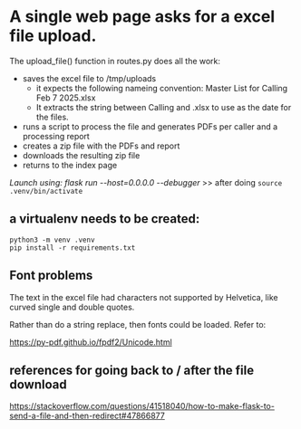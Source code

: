 # A single web page asks for a excel file upload.

The upload_file() function in routes.py does all the work:
- saves the excel file to /tmp/uploads
   - it expects the following nameing convention: Master List for Calling Feb 7 2025.xlsx
   - It extracts the string between Calling and .xlsx to use as the date for the files.
- runs a script to process the file and generates PDFs per caller and a processing report
- creates a zip file with the PDFs and report
- downloads the resulting zip file
- returns to the index page

_Launch using: flask run --host=0.0.0.0 --debugger_  >> after doing ```source .venv/bin/activate```

## a virtualenv needs to be created:
```
python3 -m venv .venv
pip install -r requirements.txt
```
## Font problems
The text in the excel file had characters not supported by Helvetica, like curved single and double quotes.

Rather than do a string replace, then fonts could be loaded.  Refer to: 

https://py-pdf.github.io/fpdf2/Unicode.html

## references for going back to / after the file download
https://stackoverflow.com/questions/41518040/how-to-make-flask-to-send-a-file-and-then-redirect#47866877
